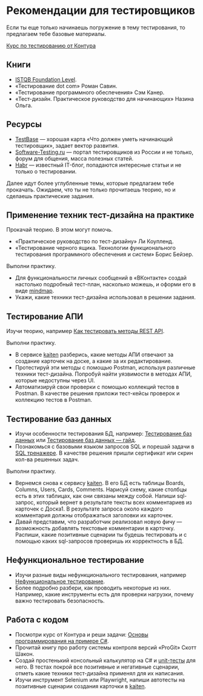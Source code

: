 # Рекомендации для тестировщиков

Если ты еще только начинаешь погружение в тему тестирования, то предлагаем тебе базовые материалы.

[Курс по тестированию от Контура](https://ulearn.me/Course/Testing)

## Книги

- [ISTQB Foundation Level](https://www.rstqb.org/ru/istqb-downloads.html).
- «Тестирование dot com» Роман Савин.
- «Тестирование программного обеспечения» Сэм Канер.
- «Тест-дизайн. Практическое руководство для начинающих» Назина Ольга.

## Ресурсы

- [TestBase](https://testbase.ru/) — хорошая карта «Что должен уметь начинающий тестировщик», задает вектор развития.
- [Software-Testing.ru](https://software-testing.ru/) — портал тестировщиков из России и не только, форум для общения, масса полезных статей.
- [Habr](https://habr.com/ru/feed/) — известный IT-блог, попадаются интересные статьи и не только о тестировании.

Далее идут более углубленные темы, которые предлагаем тебе прокачать. Ожидаем, что ты не только прочитаешь теорию, но и сделаешь практические задания.

## Применение техник тест-дизайна на практике

Прокачай теорию. В этом могут помочь.
- «Практическое руководство по тест-дизайну» Ли Коупленд.
- «Тестирование черного ящика. Технологии функционального тестирования программного обеспечения и систем» Борис Бейзер.

Выполни практику.
- Для функциональности личных сообщений в «ВКонтакте» создай настолько подробный тест-план, насколько можешь, и оформи его в виде [mindmap](http://www.xmind.net/).
- Укажи, какие техники тест-дизайна использовал в решении задания.

## Тестирование АПИ

Изучи теорию, например [Как тестировать методы REST API](https://habr.com/ru/articles/704090/).

Выполни практику.
- В сервисе [kaiten](https://kaiten.ru/) разберись, какие методы АПИ отвечают за создание карточек на доске, а какие за их редактирование.
- Протестируй эти методы с помощью Postman, используя различные техники тест-дизайна. Попробуй найти уязвимости в методах АПИ, которые недоступны через UI.
- Автоматизируй свои проверки с помощью коллекций тестов в Postman.
В качестве решения приложи тест-кейсы проверок и коллекцию тестов в Postman.

## Тестирование баз данных

- Изучи особенности тестирования БД, например: [Тестирование баз данных](https://habr.com/ru/companies/otus/articles/804851/) или [Тестирование баз данных — гайд](https://testengineer.ru/database-testing-tutorial/).
- Познакомься с базовыми языком запросов SQL и порешай задачи в [SQL тренажере](https://sql-academy.org/ru/trainer). В качестве решения пришли сертификат или скрин кол-ва решенных задач.

Выполни практику.
- Вернемся снова к сервису [kaiten](https://kaiten.ru/). В его БД есть таблицы Boards, Columns, Users, Cards, Comments. Нарисуй схему, какие столбцы есть в этих таблицах, как они связаны между собой. Напиши sql-запрос, который вернет в результате тексты всех комментариев из карточек с Доска1. В результате запроса около каждого комментария должны отображаться заголовки их карточек.
- Давай представим, что разработчик реализовал новую фичу — возможность добавлять текстовые комментарии в карточку. Распиши, какие позитивные сценарии ты будешь тестировать и с помощью каких sql-запросов проверишь их корректность в БД.

## Нефункциональное тестирование

- Изучи разные виды нефункционального тестирования, например [Нефункциональное тестирование](https://vladislaveremeev.gitbook.io/qa_bible/vidy-metody-urovni-testirovaniya/nefunkcionalnoe-testirovanie-non-functional-testing).
- Более подробно разбери, как проводить некоторые из них. Например, какие инструменты есть для проверки нагрузки, почему важно тестировать безопасность.

## Работа с кодом

- Посмотри курс от Контура и реши задачи: [Основы программирования на примере C#](https://ulearn.me/Course/BasicProgramming/).
- Прочитай книгу про работу системы контроля версий «ProGit» Скотт Шакон.
- Создай простенький консольный калькулятор на C# и [unit-тесты](https://www.nunit.org/index.php?p=quickStart&r=2.6.4) для него. В тестах покрой все позитивные и негативные сценарии, отметь какие техники тест-дизайна применял для их написания.
- Изучи инструмент Selenium или Playwright, напиши автотесты на позитивные сценарии создания карточки в [kaiten](https://kaiten.ru/).

